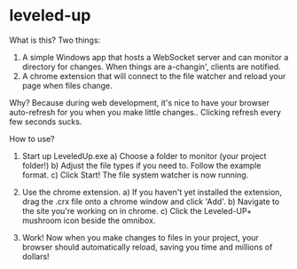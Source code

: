 leveled-up
==========

What is this?
Two things: 

1) A simple Windows app that hosts a WebSocket server and can monitor a directory for changes.
When things are a-changin', clients are notified.
2) A chrome extension that will connect to the file watcher and reload your page when files change.

Why?
Because during web development, it's nice to have your browser auto-refresh for you when you make little changes.. 
Clicking refresh every few seconds sucks.

How to use?
1. Start up LeveledUp.exe
   a) Choose a folder to monitor (your project folder!)
   b) Adjust the file types if you need to. Follow the example format.
   c) Click Start!  The file system watcher is now running.

2. Use the chrome extension.
   a) If you haven't yet installed the extension, drag the .crx file onto a chrome window and click 'Add'.
   b) Navigate to the site you're working on in chrome.
   c) Click the Leveled-UP+ mushroom icon beside the omnibox.

3. Work!
   Now when you make changes to files in your project, your browser should automatically reload, saving you time
   and millions of dollars!
